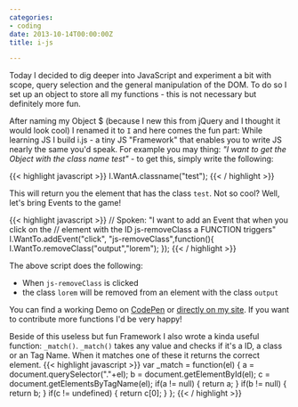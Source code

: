 ```yaml
---
categories:
- coding
date: 2013-10-14T00:00:00Z
title: i-js

---
```


Today I decided to dig deeper into JavaScript and experiment a bit with scope, query selection and the general manipulation of the DOM. To do so I set up an object to store all my functions - this is not necessary but definitely more fun.

After naming my Object $ (because I new this from jQuery and I thought it would look cool) I renamed it to `I` and here comes the fun part: While learning JS I build i.js - a tiny JS "Framework" that enables you to write JS nearly the same you'd speak.
For example you may thing: *"I want to get the Object with the class name test"* - to get this, simply write the following:

{{< highlight javascript >}}
I.WantA.classname("test");
{{< / highlight >}}

This will return you the element that has the class `test`. Not so cool? Well, let's bring Events to the game!

{{< highlight javascript >}}
// Spoken: "I want to add an Event that when you click on the 
// element with the ID js-removeClass a FUNCTION triggers"
I.WantTo.addEvent("click", "js-removeClass",function(){
	I.WantTo.removeClass("output","lorem");
});
{{< / highlight >}}

The above script does the following:

* When `js-removeClass` is clicked
* the class `lorem` will be removed from an element with the class `output`

You can find a working Demo on [CodePen](http://codepen.io/kevingimbel/pen/sgCae) or [directly on my site](http://kevingimbel.com/i.js/demo/). If you want to contribute more functions I'd be very happy!

Beside of this useless but fun Framework I also wrote a kinda useful function: `_match()`. `_match()` takes any value and checks if it's a ID, a class or an Tag Name. When it matches one of these it returns the correct element. 
{{< highlight javascript >}}
var _match = function(el) {
    a = document.querySelector("."+el);
    b = document.getElementById(el);
    c = document.getElementsByTagName(el);
    if(a != null) {
        return a;
    }
    if(b != null) {
        return b;
    }
    if(c != undefined) {
        return c[0];
    }
};
{{< / highlight >}}
